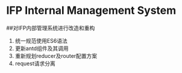 # IFP Internal Management System

##对IFP内部管理系统进行改造和重构

1. 统一规范使用ES6语法
2. 更新antd组件及其调用
3. 重新规划reducer及router配置方案
4. request请求分离